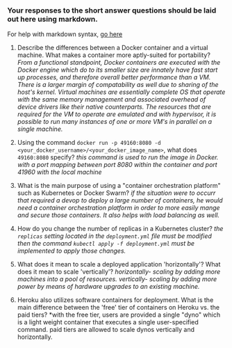 ### Your responses to the short answer questions should be laid out here using markdown.

For help with markdown syntax, [go here](https://github.com/adam-p/markdown-here/wiki/Markdown-Cheatsheet)
1. Describe the differences between a Docker container and a virtual machine. What makes a container more aptly-suited for portability?
*From a functional standpoint, Docker containers are executed with the Docker engine which do to its smaller size are innately have fast start up processes,
and therefore overall better performance than a VM.  There is a larger margin of compatability as well due to sharing of the host's kernel. Virtual machines
are essentially complete OS that operate with the same memory management and associated overhead of device drivers like their native counterparts. The resources
that are required for the VM to operate are emulated and with hypervisor, it is possible to run many instances of one or more VM's in parallel on a single machine.*

2. Using the command `docker run -p 49160:8080 -d <your_docker_username>/<your_docker_image_name>`, what does `49160:8080` specify?
*this command is used to run the image in Docker. with a port mapping between port 8080 within the container and port 41960 with the local machine*

3. What is the main purpose of using a "container orchestration platform" such as Kubernetes or Docker Swarm?
*if the situation were to occurr that required a devop to deploy a large number of containers, he would need a container orchestration platform in order to more easily
mange and secure those containers.  It also helps with load balancing as well.*

4. How do you change the number of replicas in a Kubernetes cluster?
*the `replicas` setting located in the `deployment.yml` file must be modified then the command `kubectl apply -f deployment.yml` must be implemented to apply those changes.*

5. What does it mean to scale a deployed application 'horizontally'? What does it mean to scale 'vertically'?
*horizontally- scaling by adding more machines into a pool of resources.
vertically- scaling by adding more power by means of hardware upgrades to an existing machine.*

6. Heroku also utilizes software containers for deployment. What is the main difference between the 'free' tier of containers on Heroku vs. the paid tiers?
*with the free tier, users are provided a single "dyno" which is a light weight container that executes a single user-specified command.  paid tiers are allowed
to scale dynos vertically and horizontally.

